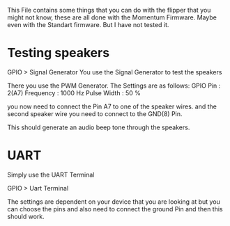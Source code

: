 This File contains some things that you can do with the flipper that you might not know, 
these are all done with the Momentum Firmware. Maybe even with the Standart firmware. But I have not tested it. 

# Testing speakers

GPIO > Signal Generator 
You use the Signal Generator to test the speakers

There you use the PWM Generator. 
The Settings are as follows: 
GPIO Pin : 2(A7)
Frequency : 1000 Hz
Pulse Width : 50 %

you now need to connect the Pin A7 to one of the speaker wires. 
and the second speaker wire you need to connect to the GND(8) Pin.

This should generate an audio beep tone through the speakers. 


# UART

Simply use the UART Terminal 

GPIO > Uart Terminal

The settings are dependent on your device that you are looking at but you can choose the pins and also need to connect the ground Pin and then this should work. 
